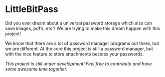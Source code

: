 # LittleBitPass
Did you ever dream about a universal password storage which also can save images, pdf’s, etc.? We are trying to make this dream happen with this project!

We know that there are a lot of password manager programs out there, but we are different. At the core this project is still a password manager, but with the nice feature to store attachments besides your passwords.

*This project is still under development! Feel free to contribute and have some awesome time together.* 
